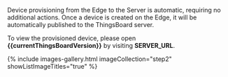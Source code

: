 Device provisioning from the Edge to the Server is automatic, requiring no additional actions. 
Once a device is created on the Edge, it will be automatically published to the ThingsBoard server.

To view the provisioned device, please open **{{currentThingsBoardVersion}}** by visiting **SERVER_URL**. 

{% include images-gallery.html imageCollection="step2" showListImageTitles="true" %}